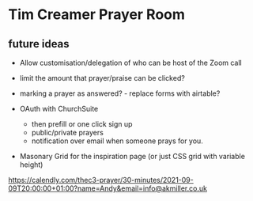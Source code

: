 # Tim Creamer Prayer Room

## future ideas

- Allow customisation/delegation of who can be host of the Zoom call
- limit the amount that prayer/praise can be clicked?
- marking a prayer as answered? - replace forms with airtable?

- OAuth with ChurchSuite
  - then prefill or one click sign up
  - public/private prayers
  - notification over email when someone prays for you.
- Masonary Grid for the inspiration page (or just CSS grid with variable height)

https://calendly.com/thec3-prayer/30-minutes/2021-09-09T20:00:00+01:00?name=Andy&email=info@akmiller.co.uk
